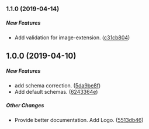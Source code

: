 ### 1.1.0 (2019-04-14)

##### New Features

*  Add validation for image-extension. ([c31cb804](https://github.com/AndreasFaust/gatsby-source-custom-api/commit/c31cb804dacd0935b1a690871f60b76514b69ecc))

## 1.0.0 (2019-04-10)

##### New Features

*  add schema correction. ([5da9be8f](https://github.com/AndreasFaust/gatsby-source-custom-api/commit/5da9be8f99dd373dc80cd0d6f8fe94f755af0710))
*  Add default schemas. ([6243364e](https://github.com/AndreasFaust/gatsby-source-custom-api/commit/6243364e8997aead2a56d01c27f5374c055395a1))

##### Other Changes

*  Provide better documentation. Add Logo. ([5513db46](https://github.com/AndreasFaust/gatsby-source-custom-api/commit/5513db46f2dcb8e494d28e4637f6c2d93b637862))

